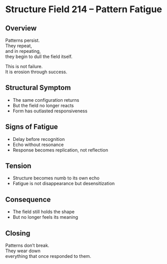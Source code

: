 # Structure Field 214 – Pattern Fatigue

## Overview

Patterns persist.  
They repeat,  
and in repeating,  
they begin to dull the field itself.

This is not failure.  
It is erosion through success.

## Structural Symptom

- The same configuration returns  
- But the field no longer reacts  
- Form has outlasted responsiveness

## Signs of Fatigue

- Delay before recognition  
- Echo without resonance  
- Response becomes replication, not reflection

## Tension

- Structure becomes numb to its own echo  
- Fatigue is not disappearance but desensitization

## Consequence

- The field still holds the shape  
- But no longer feels its meaning

## Closing

Patterns don’t break.  
They wear down  
everything that once responded to them.
